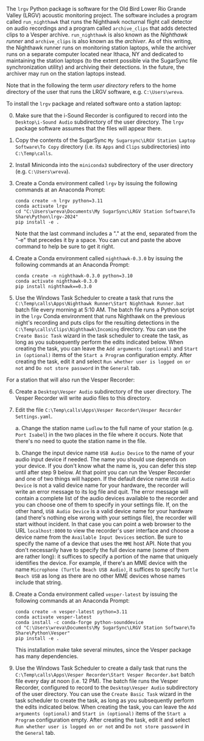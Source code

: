 The `lrgv` Python package is software for the Old Bird Lower Rio Grande
Valley (LRGV) acoustic monitoring project. The software includes a
program called `run_nighthawk` that runs the Nighthawk nocturnal flight
call detector on audio recordings and a program called `archive_clips`
that adds detected clips to a Vesper archive. `run_nighthawk` is
also known as the *Nighthawk runner* and `archive_clips` is also known
as the *archiver*. As of this writing, the Nighthawk runner runs on
monitoring station laptops, while the archiver runs on a separate
computer located near Ithaca, NY and dedicated to maintaining the
station laptops (to the extent possible via the SugarSync file
synchronization utility) and archiving their detections. In the future,
the archiver may run on the station laptops instead.

Note that in the following the term *user directory* refers to the
home directory of the user that runs the LRGV software, e.g.
`C:\Users\wreva`.

To install the `lrgv` package and related software onto a station laptop:

0. Make sure that the i-Sound Recorder is configured to record into the
   `Desktop\i-Sound Audio` subdirectory of the user directory. The `lrgv`
   package software assumes that the files will appear there.

1. Copy the contents of the SugarSync
   `My Sugarsync\LRGV Station Laptop Software\To Copy` directory (i.e.
   its `Apps` and `Clips` subdirectories) into `C:\Temp\calls`.

2. Install Miniconda into the `miniconda3` subdirectory of the user
   directory (e.g. `C:\Users\wreva`).

3. Create a Conda environment called `lrgv` by issuing the following
   commands at an Anaconda Prompt:

       conda create -n lrgv python=3.11
       conda activate lrgv
       cd "C:\Users\wreva\Documents\My SugarSync\LRGV Station Software\To Share\Python\lrgv-2024"
       pip install -e .

   Note that the last command includes a "." at the end, separated
   from the "-e" that precedes it by a space. You can cut and paste
   the above command to help be sure to get it right.

4. Create a Conda environment called `nighthawk-0.3.0` by issuing the
   following commands at an Anaconda Prompt:

       conda create -n nighthawk-0.3.0 python=3.10
       conda activate nighthawk-0.3.0
       pip install nighthawk==0.3.0

5. Use the Windows Task Scheduler to create a task that runs
   the `C:\Temp\calls\Apps\Nighthawk Runner\Start Nighthawk Runner.bat`
   batch file every morning at 5:10 AM. The batch file runs a Python
   script in the `lrgv` Conda environment that runs Nighthawk on the
   previous night's recording and puts clips for the resulting detections
   in the `C:\Temp\calls\Clips\Nighthawk\Incoming` directory. You can
   use the `Create Basic Task` wizard in the task scheduler to create
   the task, as long as you subsequently perform the edits indicated
   below. When creating the task, you can leave the
   `Add arguments (optional)` and `Start in (optional)` items of the
   `Start a Program` configuration empty. After creating the task,
   edit it and select `Run whether user is logged on or not` and
   `Do not store password` in the `General` tab.

For a station that will also run the Vesper Recorder:

6. Create a `Desktop\Vesper Audio` subdirectory of the user
   directory. The Vesper Recorder will write audio files to
   this directory.

7. Edit the file
   `C:\Temp\calls\Apps\Vesper Recorder\Vesper Recorder Settings.yaml`.

   a. Change the station name `Ludlow` to the full name of your station
      (e.g. `Port Isabel`) in the two places in the file where it occurs.
      Note that there's no need to quote the station name in the file.

   b. Change the input device name `USB Audio Device` to the name of
      your audio input device if needed. The name you should use
      depends on your device. If you don't know what the name is, you
      can defer this step until after step 9 below. At that point you
      can run the Vesper Recorder and one of two things will happen.
      If the default device name `USB Audio Device` is not a valid
      device name for your hardware, the recorder will write an error
      message to its log file and quit. The error message will contain
      a complete list of the audio devices available to the recorder
      and you can choose one of them to specify in your settings file.
      If, on the other hand, `USB Audio Device` is a valid device name
      for your hardware (and there's nothing else wrong with your
      settings file), the recorder will start without incident. In
      that case you can point a web browser to the URL `localhost:8000`
      to view the recorder's user interface and choose a device name
      from the `Available Input Devices` section. Be sure to specify
      the name of a device that uses the `MME` host API. Note that
      you don't necessarily have to specify the full device name
      (some of them are rather long): it suffices to specify a portion
      of the name that uniquely identifies the device. For example, if
      there's an MME device with the name
      `Microphone (Turtle Beach USB Audio)`, it suffices to specify
      `Turtle Beach USB` as long as there are no other MME devices
      whose names include that string.

8. Create a Conda environment called `vesper-latest` by issuing the
   following commands at an Anaconda Prompt:

       conda create -n vesper-latest python=3.11
       conda activate vesper-latest
       conda install -c conda-forge python-sounddevice
       cd "C:\Users\wreva\Documents\My SugarSync\LRGV Station Software\To Share\Python\Vesper"
       pip install -e .

   This installation make take several minutes, since the Vesper
   package has many dependencies.

9. Use the Windows Task Scheduler to create a daily task that runs
   the `C:\Temp\calls\Apps\Vesper Recorder\Start Vesper Recorder.bat`
   batch file every day at noon (i.e. 12 PM). The batch file runs
   the Vesper Recorder, configured to record to the
   `Desktop\Vesper Audio` subdirectory of the user directory. You can
   use the `Create Basic Task` wizard in the task scheduler to create
   the task, as long as you subsequently perform the edits indicated
   below. When creating the task, you can leave the
   `Add arguments (optional)` and `Start in (optional)` items of the
   `Start a Program` configuration empty. After creating the task,
   edit it and select `Run whether user is logged on or not` and
   `Do not store password` in the `General` tab.
